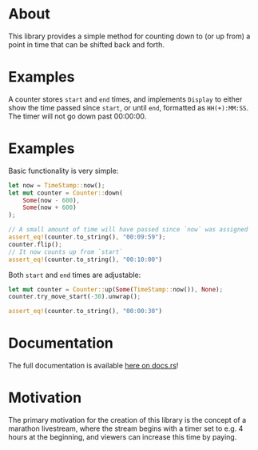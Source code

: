 # About
This library provides a simple method for counting down to (or up from) a point in time that can be shifted back and forth.  
# Examples

A counter stores `start` and `end` times, and implements `Display`
to either show the time passed since `start`, or until `end`,
formatted as `HH(+):MM:SS`.  
The timer will not go down past 00:00:00.
# Examples
Basic functionality is very simple:
```rust
let now = TimeStamp::now();
let mut counter = Counter::down(
    Some(now - 600),
    Some(now + 600)
);

// A small amount of time will have passed since `now` was assigned
assert_eq!(counter.to_string(), "00:09:59");
counter.flip();
// It now counts up from `start`
assert_eq!(counter.to_string(), "00:10:00")
```
Both `start` and `end` times are adjustable:
```rust
let mut counter = Counter::up(Some(TimeStamp::now()), None);
counter.try_move_start(-30).unwrap();

assert_eq!(counter.to_string(), "00:00:30")
```


# Documentation
The full documentation is available [here on docs.rs](https://docs.rs/countrs)!

# Motivation
The primary motivation for the creation of this library is the concept of a marathon livestream, where the stream begins with a timer set to e.g. 4 hours at the beginning, and viewers can increase this time by paying.
